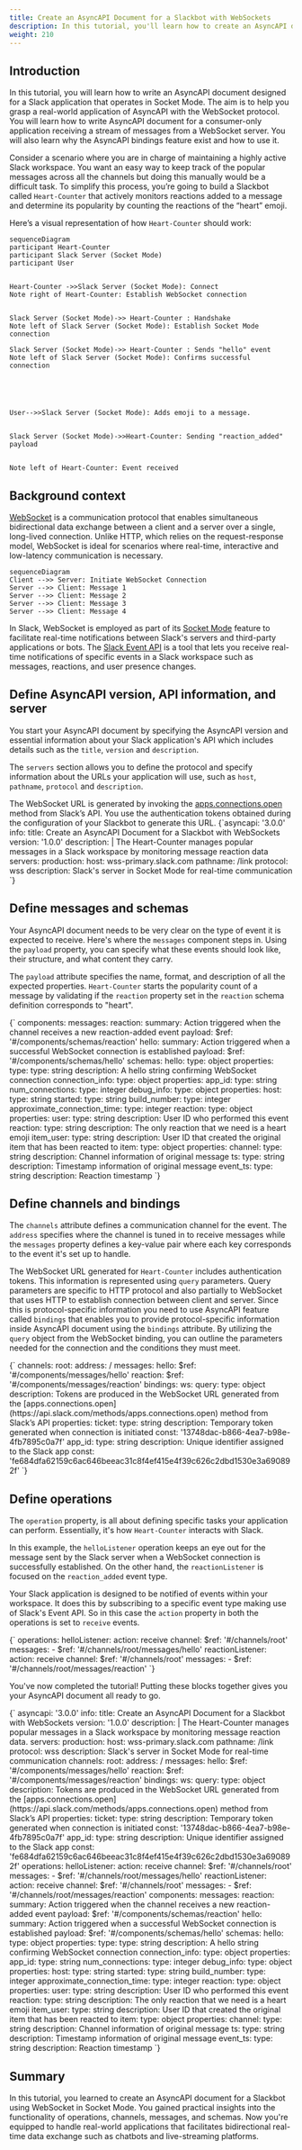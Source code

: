 ```yaml
---
title: Create an AsyncAPI Document for a Slackbot with WebSockets
description: In this tutorial, you'll learn how to create an AsyncAPI document designed for a Slack application that operates in Socket Mode using the WebSockets protocol.
weight: 210
---
```


## Introduction
In this tutorial, you will learn how to write an AsyncAPI document designed for a Slack application that operates in Socket Mode. The aim is to help you grasp a real-world application of AsyncAPI with the WebSocket protocol. You will learn how to write AsyncAPI document for a consumer-only application receiving a stream of messages from a WebSocket server. You will also learn why the AsyncAPI bindings feature exist and how to use it.

Consider a scenario where you are in charge of maintaining a highly active Slack workspace. You want an easy way to keep track of the popular messages across all the channels but doing this manually would be a difficult task. To simplify this process, you’re going to build a Slackbot called `Heart-Counter` that actively monitors reactions added to a message and determine its popularity by counting the reactions of the “heart” emoji.

Here’s a visual representation of how `Heart-Counter` should work: 

```mermaid
sequenceDiagram
participant Heart-Counter
participant Slack Server (Socket Mode)
participant User


Heart-Counter ->>Slack Server (Socket Mode): Connect
Note right of Heart-Counter: Establish WebSocket connection


Slack Server (Socket Mode)->> Heart-Counter : Handshake
Note left of Slack Server (Socket Mode): Establish Socket Mode connection

Slack Server (Socket Mode)->> Heart-Counter : Sends "hello" event
Note left of Slack Server (Socket Mode): Confirms successful connection





User-->>Slack Server (Socket Mode): Adds emoji to a message.


Slack Server (Socket Mode)->>Heart-Counter: Sending "reaction_added" payload


Note left of Heart-Counter: Event received
``` 

## Background context
[WebSocket](https://en.wikipedia.org/wiki/WebSocket) is a communication protocol that enables simultaneous bidirectional data exchange between a client and a server over a single, long-lived connection. Unlike HTTP, which relies on the request-response model, WebSocket is ideal for scenarios where real-time, interactive and low-latency communication is necessary.


```mermaid
sequenceDiagram
Client -->> Server: Initiate WebSocket Connection
Server -->> Client: Message 1
Server -->> Client: Message 2
Server -->> Client: Message 3
Server -->> Client: Message 4
```

In Slack, WebSocket is employed as part of its [Socket Mode](https://api.slack.com/apis/connections/socket) feature to facilitate real-time notifications between Slack's servers and third-party applications or bots. The [Slack Event API](https://api.slack.com/apis/connections/events-api) is a tool that lets you receive real-time notifications of specific events in a Slack workspace such as messages, reactions, and user presence changes.


## Define AsyncAPI version, API information, and server

You start your AsyncAPI document by specifying the AsyncAPI version and essential information about your Slack application's API which includes details such as the `title`, `version` and `description`.

The `servers` section allows you to define the protocol and specify information about the URLs your application will use, such as  `host`, `pathname`, `protocol` and `description`.

<Remember>
The WebSocket URL is generated  by invoking the <a href="https://api.slack.com/methods/apps.connections.open">apps.connections.open</a> method from Slack’s API. You use the authentication tokens obtained during the configuration of your Slackbot to generate this URL.
</Remember>

<CodeBlock language="yaml">
{`asyncapi: '3.0.0'
info:
  title: Create an AsyncAPI Document for a Slackbot with WebSockets
  version: '1.0.0'
  description:  |
    The Heart-Counter manages popular messages in a Slack workspace by monitoring message reaction data
servers:
  production:
    host: wss-primary.slack.com
    pathname: /link
    protocol: wss
    description: Slack's server in Socket Mode for real-time communication `}
</CodeBlock>

## Define messages and schemas

Your AsyncAPI document needs to be very clear on the type of event it is expected to receive. Here's where the `messages` component steps in. Using the `payload` property, you can specify what these events should look like, their structure, and what content they carry.

The `payload` attribute specifies the name, format, and description of all the expected properties. `Heart-Counter` starts the popularity count of a message by validating if the `reaction` property set in the `reaction` schema definition corresponds to "heart".

<CodeBlock language="yaml">
{`  components:
    messages:
      reaction:
        summary: Action triggered when the channel receives a new reaction-added event
        payload:
          $ref: '#/components/schemas/reaction'
      hello:
        summary: Action triggered when a successful WebSocket connection is established
        payload:
          $ref: '#/components/schemas/hello'
    schemas:
      hello:
        type: object
        properties:
          type:
            type: string
            description: A hello string confirming WebSocket connection
          connection_info:
            type: object
            properties:
              app_id:
              type: string
          num_connections:
              type: integer
          debug_info:
            type: object
            properties:
              host:
                type: string
              started:
                type: string
              build_number:
                type: integer
              approximate_connection_time:
                type: integer
        reaction:
          type: object
          properties:
            user:
              type: string
              description: User ID who performed this event
            reaction:
              type: string
              description: The only reaction that we need is a heart emoji
            item_user:
              type: string
              description: User ID that created the original item that has been reacted to
            item:
              type: object
              properties:
                channel:
                  type: string
                  description: Channel information of original message
                ts:
                  type: string
                  description: Timestamp information of original message
            event_ts:
              type: string
              description: Reaction timestamp `}
</CodeBlock>

## Define channels and  bindings

The `channels` attribute defines a communication channel for the event. The `address` specifies where the channel is tuned in to receive messages while the `messages` property defines a key-value pair where each key corresponds to the event it's set up to handle.

The WebSocket URL generated for `Heart-Counter` includes authentication tokens. This information is represented using `query` parameters. Query parameters are specific to HTTP protocol and also partially to WebSocket that uses HTTP to establish connection between client and server. Since this is protocol-specific information you need to use AsyncAPI feature called `bindings` that enables you to provide protocol-specific information inside AsyncAPI document using the `bindings` attribute. By utilizing the `query` object from the WebSocket binding, you can outline the parameters needed for the connection and the conditions they must meet. 

<CodeBlock language="yaml">
{`  channels:
      root:
        address: /
        messages:
          hello:
            $ref: '#/components/messages/hello'
          reaction:
            $ref: '#/components/messages/reaction'
        bindings:
          ws:
            query:
              type: object
              description: Tokens are produced in the WebSocket URL generated from the [apps.connections.open](https://api.slack.com/methods/apps.connections.open) method from Slack’s API
              properties:
                ticket:
                  type: string
                  description: Temporary token generated when connection is initiated
                  const: '13748dac-b866-4ea7-b98e-4fb7895c0a7f'
                app_id:
                  type: string
                  description: Unique identifier assigned to the Slack app
                  const: 'fe684dfa62159c6ac646beeac31c8f4ef415e4f39c626c2dbd1530e3a690892f' `}
</CodeBlock>

## Define operations 
The `operation` property, is all about defining specific tasks your application can perform. Essentially, it's how `Heart-Counter` interacts with Slack.

In this example, the `helloListener` operation keeps an eye out for the message sent by the Slack server when a WebSocket connection is successfully established. On the other hand, the `reactionListener` is focused on the `reaction_added` event type.

Your Slack application is designed to be notified of events within your workspace. It does this by subscribing to a specific event type making use of Slack's Event API.  So in this case the `action` property in both the operations is set to `receive` events.

<CodeBlock language="yaml">
{`  operations:
      helloListener:
        action: receive
        channel:
          $ref: '#/channels/root'
        messages:
          - $ref: '#/channels/root/messages/hello'
      reactionListener:
        action: receive
        channel:
          $ref: '#/channels/root'
        messages:
          - $ref: '#/channels/root/messages/reaction' `}
</CodeBlock>

You've now completed the tutorial! Putting these blocks together gives you your AsyncAPI document all ready to go.

<CodeBlock language="yaml">
{`  
asyncapi: '3.0.0'
info:
  title: Create an AsyncAPI Document for a Slackbot with WebSockets
  version: '1.0.0'
  description:  |
    The Heart-Counter manages popular messages in a Slack workspace by monitoring message reaction data.
servers:
  production:
    host: wss-primary.slack.com
    pathname: /link
    protocol: wss
    description: Slack's server in Socket Mode for real-time communication
channels:
  root:
    address: /
    messages:
      hello:
        $ref: '#/components/messages/hello'
      reaction:
        $ref: '#/components/messages/reaction'
    bindings:
      ws:
        query:
          type: object
          description: Tokens are produced in the WebSocket URL generated from the [apps.connections.open](https://api.slack.com/methods/apps.connections.open) method from Slack’s API
          properties:
            ticket:
              type: string
              description: Temporary token generated when connection is initiated
              const: '13748dac-b866-4ea7-b98e-4fb7895c0a7f'
            app_id:
              type: string
              description: Unique identifier assigned to the Slack app
              const: 'fe684dfa62159c6ac646beeac31c8f4ef415e4f39c626c2dbd1530e3a690892f'
operations:
  helloListener:
    action: receive
    channel:
      $ref: '#/channels/root'
    messages:
      - $ref: '#/channels/root/messages/hello'
  reactionListener:
    action: receive
    channel:
      $ref: '#/channels/root'
    messages:
      - $ref: '#/channels/root/messages/reaction'
components:
  messages:
    reaction:
      summary: Action triggered when the channel receives a new reaction-added event
      payload:
        $ref: '#/components/schemas/reaction'
    hello:
      summary: Action triggered when a successful WebSocket connection is established
      payload:
        $ref: '#/components/schemas/hello'
schemas:
  hello:
    type: object
    properties:
      type:
        type: string
        description: A hello string confirming WebSocket connection
      connection_info:
        type: object
        properties:
          app_id:
            type: string
          num_connections:
            type: integer
          debug_info:
            type: object
            properties:
              host:
                type: string
              started:
                type: string
              build_number:
                type: integer
              approximate_connection_time:
                type: integer
    reaction:
      type: object
      properties:
        user:
          type: string
          description: User ID who performed this event
        reaction:
          type: string
          description: The only reaction that we need is a heart emoji
        item_user:
          type: string
          description: User ID that created the original item that has been reacted to
        item:
          type: object
          properties:
            channel:
              type: string
              description: Channel information of original message
            ts:
              type: string
              description: Timestamp information of original message
        event_ts:
          type: string
          description: Reaction timestamp `}
</CodeBlock>



## Summary
In this tutorial, you learned to create an AsyncAPI document for a Slackbot using WebSocket in Socket Mode. You gained practical insights into the functionality of operations, channels, messages, and schemas. Now you're equipped to handle real-world applications that facilitates bidirectional real-time data exchange such as chatbots and live-streaming platforms.
